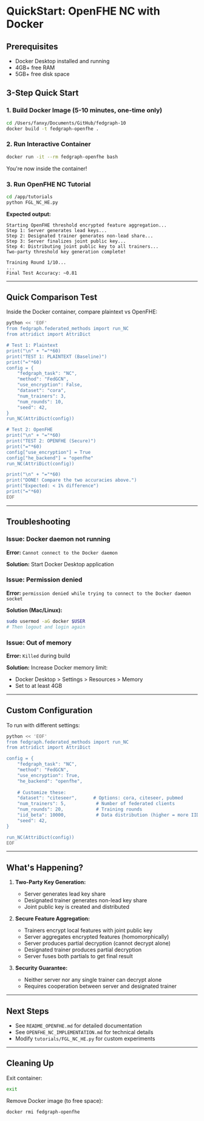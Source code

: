 # QuickStart: OpenFHE NC with Docker

## Prerequisites

- Docker Desktop installed and running
- 4GB+ free RAM
- 5GB+ free disk space

## 3-Step Quick Start

### 1. Build Docker Image (5-10 minutes, one-time only)

```bash
cd /Users/fanxy/Documents/GitHub/fedgraph-10
docker build -t fedgraph-openfhe .
```

### 2. Run Interactive Container

```bash
docker run -it --rm fedgraph-openfhe bash
```

You're now inside the container!

### 3. Run OpenFHE NC Tutorial

```bash
cd /app/tutorials
python FGL_NC_HE.py
```

**Expected output:**
```
Starting OpenFHE threshold encrypted feature aggregation...
Step 1: Server generates lead keys...
Step 2: Designated trainer generates non-lead share...
Step 3: Server finalizes joint public key...
Step 4: Distributing joint public key to all trainers...
Two-party threshold key generation complete!

Training Round 1/10...
...
Final Test Accuracy: ~0.81
```

---

## Quick Comparison Test

Inside the Docker container, compare plaintext vs OpenFHE:

```bash
python << 'EOF'
from fedgraph.federated_methods import run_NC
from attridict import AttriDict

# Test 1: Plaintext
print("\n" + "="*60)
print("TEST 1: PLAINTEXT (Baseline)")
print("="*60)
config = {
    "fedgraph_task": "NC",
    "method": "FedGCN",
    "use_encryption": False,
    "dataset": "cora",
    "num_trainers": 3,
    "num_rounds": 10,
    "seed": 42,
}
run_NC(AttriDict(config))

# Test 2: OpenFHE
print("\n" + "="*60)
print("TEST 2: OPENFHE (Secure)")
print("="*60)
config["use_encryption"] = True
config["he_backend"] = "openfhe"
run_NC(AttriDict(config))

print("\n" + "="*60)
print("DONE! Compare the two accuracies above.")
print("Expected: < 1% difference")
print("="*60)
EOF
```

---

## Troubleshooting

### Issue: Docker daemon not running
**Error:** `Cannot connect to the Docker daemon`

**Solution:** Start Docker Desktop application

### Issue: Permission denied
**Error:** `permission denied while trying to connect to the Docker daemon socket`

**Solution (Mac/Linux):**
```bash
sudo usermod -aG docker $USER
# Then logout and login again
```

### Issue: Out of memory
**Error:** `Killed` during build

**Solution:** Increase Docker memory limit:
- Docker Desktop > Settings > Resources > Memory
- Set to at least 4GB

---

## Custom Configuration

To run with different settings:

```bash
python << 'EOF'
from fedgraph.federated_methods import run_NC
from attridict import AttriDict

config = {
    "fedgraph_task": "NC",
    "method": "FedGCN",
    "use_encryption": True,
    "he_backend": "openfhe",
    
    # Customize these:
    "dataset": "citeseer",      # Options: cora, citeseer, pubmed
    "num_trainers": 5,           # Number of federated clients
    "num_rounds": 20,            # Training rounds
    "iid_beta": 10000,           # Data distribution (higher = more IID)
    "seed": 42,
}

run_NC(AttriDict(config))
EOF
```

---

## What's Happening?

1. **Two-Party Key Generation:**
   - Server generates lead key share
   - Designated trainer generates non-lead key share
   - Joint public key is created and distributed

2. **Secure Feature Aggregation:**
   - Trainers encrypt local features with joint public key
   - Server aggregates encrypted features (homomorphically)
   - Server produces partial decryption (cannot decrypt alone)
   - Designated trainer produces partial decryption
   - Server fuses both partials to get final result

3. **Security Guarantee:**
   - Neither server nor any single trainer can decrypt alone
   - Requires cooperation between server and designated trainer

---

## Next Steps

- See `README_OPENFHE.md` for detailed documentation
- See `OPENFHE_NC_IMPLEMENTATION.md` for technical details
- Modify `tutorials/FGL_NC_HE.py` for custom experiments

---

## Cleaning Up

Exit container:
```bash
exit
```

Remove Docker image (to free space):
```bash
docker rmi fedgraph-openfhe
```

